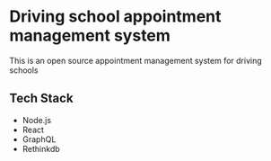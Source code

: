 # Driving school appointment management system

This is an open source appointment management system for driving schools

## Tech Stack

+ Node.js
+ React
+ GraphQL
+ Rethinkdb

